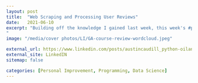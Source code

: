 ```yaml
---
layout: post
title:  "Web Scraping and Processing User Reviews"
date:   2021-06-10
excerpt: "Building off the knowledge I gained last week, this week's #python script processes 158,072 words across 46 pages of user-submitted reviews on General Assembly courses.
"
image: "/media/cover photos/LI/GA-course-review-wordcloud.jpeg"

external_url: https://www.linkedin.com/posts/austincaudill_python-oilandgas-datascience-activity-6808793755949248512-JXn6
external_site: LinkedIN
sitemap: false

categories: [Personal Improvement, Programming, Data Science]
---
```

